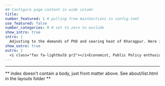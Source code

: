 ```yaml
---
## Configure page content in wide column
title: 
number_featured: 1 # pulling from mainSections in config.toml
use_featured: false
number_categories: 0 # set to zero to exclude
show_intro: true
intro: |
  Adjusting to the demands of PhD and searing heat of Kharagpur. Here is how to catch up with me lately!
show_outro: true
outro: |
  <i class="fas fa-lightbulb pr2"></i>Economist, Public Policy enthusiast and Data analyst<br>curious about all intersections of data and society.
---
```

---

** index doesn't contain a body, just front matter above.
See about/list.html in the layouts folder **
